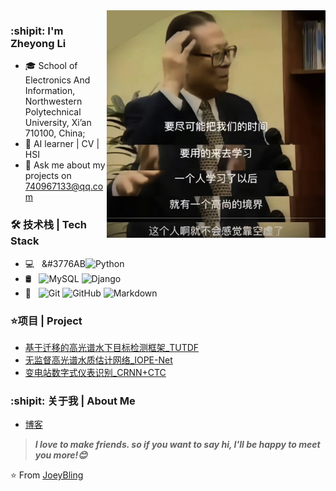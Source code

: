 <img align="right"  width=350 src="https://github.com/lijinchao98/lijinchao98/blob/main/pic/xuexi.jpg" />

### :shipit: I'm Zheyong Li

- 🎓 School of Electronics And Information, Northwestern Polytechnical University, Xi’an 710100, China;
- 🌱 AI learner | CV | HSI 
- 💬 Ask me about my projects on [740967133@qq.com](mailto:740967133@qq.com)

### 🛠 技术栈 | Tech Stack

- 💻 &#160; &#3776AB![Python](https://img.shields.io/badge/-Python-brightgreen)
- 🛢 &#160; ![MySQL](https://img.shields.io/badge/-MySQL-333333?style=flat&logo=mysql) ![Django](https://img.shields.io/badge/-Django-orange) 
- 🔧 &#160; ![Git](https://img.shields.io/badge/-Git-333333?style=flat&logo=git)
![GitHub](https://img.shields.io/badge/-GitHub-333333?style=flat&logo=github)
![Markdown](https://img.shields.io/badge/-Markdown-333333?style=flat&logo=markdown)

### ⭐项目 | Project
- [基于迁移的高光谱水下目标检测框架_TUTDF](https://github.com/lijinchao98/TUTDF)
- [无监督高光谱水质估计网络_IOPE-Net](https://github.com/lijinchao98/IOPE-Net)
- [变电站数字式仪表识别_CRNN+CTC](https://github.com/lijinchao98/digital_pred_func)

### :shipit: 关于我 | About Me
- [博客](http://lizheyong.com)

> ***I love to make friends. so if you want to say hi, I'll be happy to meet you more!😊***

⭐️ From [JoeyBling](https://github.com/lijinchao98)
